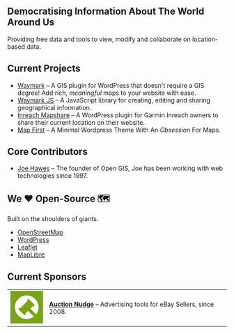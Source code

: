 ## Democratising Information About The World Around Us

Providing free data and tools to view, modify and collaborate on location-based data.

## Current Projects

- [Waymark](https://github.com/OpenGIS/Waymark) &ndash; A GIS plugin for WordPress that doesn't require a GIS degree! Add rich, _meaningful_ maps to your website with ease.
- [Waymark JS](https://github.com/OpenGIS/Waymark-JS) &ndash; A JavaScript library for creating, editing and sharing geographical information.
- [Inreach Mapshare](https://github.com/OpenGIS/Inreach-Mapshare) &ndash; A WordPress plugin for Garmin Inreach owners to share their current location on their website.
- [Map First](https://github.com/OpenGIS/Map-First) &ndash; A Minimal Wordpress Theme With An _Obsession_ For Maps.

## Core Contributors

- [Joe Hawes](https://www.morehawes.ca/) &ndash; The founder of Open GIS, Joe has been working with web technologies since 1997.

## We ❤️ Open-Source 🗺

Built on the shoulders of giants.

- [OpenStreetMap](http://www.openstreetmap.org/)
- [WordPress](https://www.wordpress.org/)
- [Leaflet](https://leafletjs.com/)
- [MapLibre](https://maplibre.org/)

## Current Sponsors

|                                                       |                                                                                                            |
| ----------------------------------------------------- | ---------------------------------------------------------------------------------------------------------- |
| ![Auction Nudge](../profile/img/sponsor-logo-auctionnudge.png) | **[Auction Nudge](https://www.auctionnudge.com/)** &ndash; Advertising tools for eBay Sellers, since 2008. |
